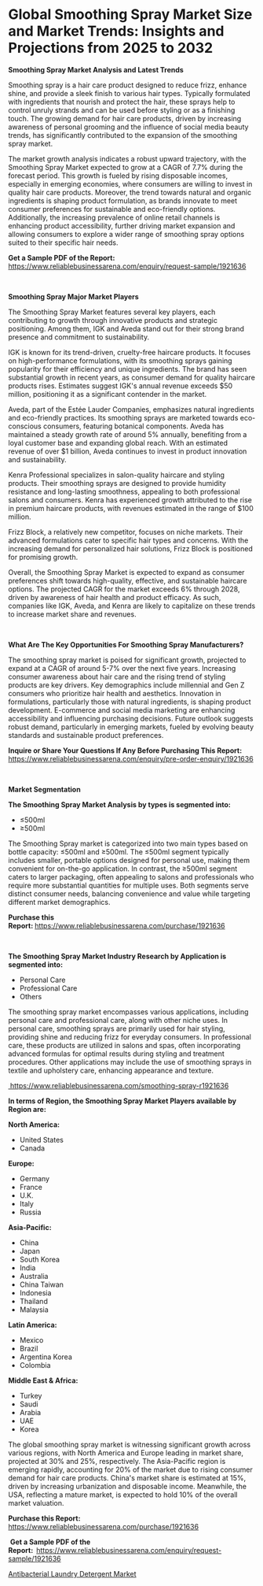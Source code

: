 <p><h1>Global Smoothing Spray Market Size and Market Trends: Insights and Projections from 2025 to 2032</h1></p><p><strong>Smoothing Spray Market Analysis and Latest Trends</strong></p>
<p><p>Smoothing spray is a hair care product designed to reduce frizz, enhance shine, and provide a sleek finish to various hair types. Typically formulated with ingredients that nourish and protect the hair, these sprays help to control unruly strands and can be used before styling or as a finishing touch. The growing demand for hair care products, driven by increasing awareness of personal grooming and the influence of social media beauty trends, has significantly contributed to the expansion of the smoothing spray market.</p><p>The market growth analysis indicates a robust upward trajectory, with the Smoothing Spray Market expected to grow at a CAGR of 7.7% during the forecast period. This growth is fueled by rising disposable incomes, especially in emerging economies, where consumers are willing to invest in quality hair care products. Moreover, the trend towards natural and organic ingredients is shaping product formulation, as brands innovate to meet consumer preferences for sustainable and eco-friendly options. Additionally, the increasing prevalence of online retail channels is enhancing product accessibility, further driving market expansion and allowing consumers to explore a wider range of smoothing spray options suited to their specific hair needs.</p></p>
<p><strong>Get a Sample PDF of the Report:&nbsp;</strong> <a href="https://www.reliablebusinessarena.com/enquiry/request-sample/1921636?utm_campaign=2530&utm_medium=2&utm_source=Github&utm_content=ia&utm_term=05042025&utm_id=smoothing-spray">https://www.reliablebusinessarena.com/enquiry/request-sample/1921636</a></p>
<p>&nbsp;</p>
<p><strong>Smoothing Spray Major Market Players</strong></p>
<p><p>The Smoothing Spray Market features several key players, each contributing to growth through innovative products and strategic positioning. Among them, IGK and Aveda stand out for their strong brand presence and commitment to sustainability.</p><p>IGK is known for its trend-driven, cruelty-free haircare products. It focuses on high-performance formulations, with its smoothing sprays gaining popularity for their efficiency and unique ingredients. The brand has seen substantial growth in recent years, as consumer demand for quality haircare products rises. Estimates suggest IGK's annual revenue exceeds $50 million, positioning it as a significant contender in the market.</p><p>Aveda, part of the Estée Lauder Companies, emphasizes natural ingredients and eco-friendly practices. Its smoothing sprays are marketed towards eco-conscious consumers, featuring botanical components. Aveda has maintained a steady growth rate of around 5% annually, benefiting from a loyal customer base and expanding global reach. With an estimated revenue of over $1 billion, Aveda continues to invest in product innovation and sustainability.</p><p>Kenra Professional specializes in salon-quality haircare and styling products. Their smoothing sprays are designed to provide humidity resistance and long-lasting smoothness, appealing to both professional salons and consumers. Kenra has experienced growth attributed to the rise in premium haircare products, with revenues estimated in the range of $100 million.</p><p>Frizz Block, a relatively new competitor, focuses on niche markets. Their advanced formulations cater to specific hair types and concerns. With the increasing demand for personalized hair solutions, Frizz Block is positioned for promising growth.</p><p>Overall, the Smoothing Spray Market is expected to expand as consumer preferences shift towards high-quality, effective, and sustainable haircare options. The projected CAGR for the market exceeds 6% through 2028, driven by awareness of hair health and product efficacy. As such, companies like IGK, Aveda, and Kenra are likely to capitalize on these trends to increase market share and revenues.</p></p>
<p>&nbsp;</p>
<p><strong>What Are The Key Opportunities For Smoothing Spray Manufacturers?</strong></p>
<p><p>The smoothing spray market is poised for significant growth, projected to expand at a CAGR of around 5-7% over the next five years. Increasing consumer awareness about hair care and the rising trend of styling products are key drivers. Key demographics include millennial and Gen Z consumers who prioritize hair health and aesthetics. Innovation in formulations, particularly those with natural ingredients, is shaping product development. E-commerce and social media marketing are enhancing accessibility and influencing purchasing decisions. Future outlook suggests robust demand, particularly in emerging markets, fueled by evolving beauty standards and sustainable product preferences.</p></p>
<p><strong>Inquire or Share Your Questions If Any Before Purchasing This Report:</strong> <a href="https://www.reliablebusinessarena.com/enquiry/pre-order-enquiry/1921636?utm_campaign=2530&utm_medium=2&utm_source=Github&utm_content=ia&utm_term=05042025&utm_id=smoothing-spray">https://www.reliablebusinessarena.com/enquiry/pre-order-enquiry/1921636</a></p>
<p>&nbsp;</p>
<p><strong>Market Segmentation</strong></p>
<p><strong>The Smoothing Spray Market Analysis by types is segmented into:</strong></p>
<p><ul><li>≤500ml</li><li>≥500ml</li></ul></p>
<p><p>The Smoothing Spray market is categorized into two main types based on bottle capacity: ≤500ml and ≥500ml. The ≤500ml segment typically includes smaller, portable options designed for personal use, making them convenient for on-the-go application. In contrast, the ≥500ml segment caters to larger packaging, often appealing to salons and professionals who require more substantial quantities for multiple uses. Both segments serve distinct consumer needs, balancing convenience and value while targeting different market demographics.</p></p>
<p><strong>Purchase this Report:&nbsp;</strong><a href="https://www.reliablebusinessarena.com/purchase/1921636?utm_campaign=2530&utm_medium=2&utm_source=Github&utm_content=ia&utm_term=05042025&utm_id=smoothing-spray">https://www.reliablebusinessarena.com/purchase/1921636</a></p>
<p>&nbsp;</p>
<p><strong>The Smoothing Spray Market Industry Research by Application is segmented into:</strong></p>
<p><ul><li>Personal Care</li><li>Professional Care</li><li>Others</li></ul></p>
<p><p>The smoothing spray market encompasses various applications, including personal care and professional care, along with other niche uses. In personal care, smoothing sprays are primarily used for hair styling, providing shine and reducing frizz for everyday consumers. In professional care, these products are utilized in salons and spas, often incorporating advanced formulas for optimal results during styling and treatment procedures. Other applications may include the use of smoothing sprays in textile and upholstery care, enhancing appearance and texture.</p></p>
<p><a href="https://www.reliablebusinessarena.com/smoothing-spray-r1921636?utm_campaign=2530&utm_medium=2&utm_source=Github&utm_content=ia&utm_term=05042025&utm_id=smoothing-spray">&nbsp;https://www.reliablebusinessarena.com/smoothing-spray-r1921636</a></p>
<p><strong>In terms of Region, the Smoothing Spray Market Players available by Region are:</strong></p>
<p>
    <p> <strong> North America: </strong>
        <ul>
            <li>United States</li>
            <li>Canada</li>
        </ul>
        </p> 
    <p> <strong> Europe: </strong>
        <ul>
            <li>Germany</li>
            <li>France</li>
            <li>U.K.</li>
            <li>Italy</li>
            <li>Russia</li>
        </ul>
        </p> 
    <p> <strong> Asia-Pacific: </strong>
        <ul>
            <li>China</li>
            <li>Japan</li>
            <li>South Korea</li>
            <li>India</li>
            <li>Australia</li>
            <li>China Taiwan</li>
            <li>Indonesia</li>
            <li>Thailand</li>
            <li>Malaysia</li>
        </ul>
        </p> 
    <p> <strong> Latin America: </strong>
        <ul>
            <li>Mexico</li>
            <li>Brazil</li>
            <li>Argentina Korea</li>
            <li>Colombia</li>
        </ul>
        </p> 
    <p> <strong> Middle East & Africa: </strong>
        <ul>
            <li>Turkey</li>
            <li>Saudi</li>
            <li>Arabia</li>
            <li>UAE</li>
            <li>Korea</li>
        </ul>
    </p>
    </p>
<p><p>The global smoothing spray market is witnessing significant growth across various regions, with North America and Europe leading in market share, projected at 30% and 25%, respectively. The Asia-Pacific region is emerging rapidly, accounting for 20% of the market due to rising consumer demand for hair care products. China's market share is estimated at 15%, driven by increasing urbanization and disposable income. Meanwhile, the USA, reflecting a mature market, is expected to hold 10% of the overall market valuation.</p></p>
<p><strong>Purchase this Report: </strong><a href="https://www.reliablebusinessarena.com/purchase/1921636?utm_campaign=2530&utm_medium=2&utm_source=Github&utm_content=ia&utm_term=05042025&utm_id=smoothing-spray">https://www.reliablebusinessarena.com/purchase/1921636</a></p>
<p>&nbsp;<strong>Get a Sample PDF of the Report:&nbsp;&nbsp;</strong><a href="https://www.reliablebusinessarena.com/enquiry/request-sample/1921636?utm_campaign=2530&utm_medium=2&utm_source=Github&utm_content=ia&utm_term=05042025&utm_id=smoothing-spray">https://www.reliablebusinessarena.com/enquiry/request-sample/1921636</a></p>
<p><strong></strong></p>
<p><p><a href="https://github.com/abbislposival/Market-Research-Report-List-2/blob/main/antibacterial-laundry-detergent-market.md?utm_campaign=2530&utm_medium=2&utm_source=Github&utm_content=ia&utm_term=05042025&utm_id=smoothing-spray">Antibacterial Laundry Detergent Market</a></p></p>